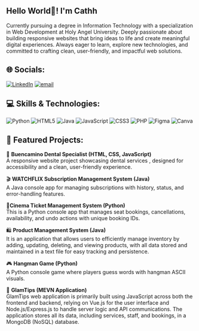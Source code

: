 ## Hello World👋! I'm Cathh

Currently pursuing a degree in Information Technology with a specialization in Web Development at Holy Angel University. Deeply passionate about building responsive websites that bring ideas to life and create meaningful digital experiences. Always eager to learn, explore new technologies, and committed to crafting clean, user-friendly, and impactful web solutions.

## 🌐 Socials:
[![LinkedIn](https://img.shields.io/badge/LinkedIn-%230077B5.svg?logo=linkedin&logoColor=white)](https://linkedin.com/in/https://www.linkedin.com/in/catherine-tyra-laguda-a13287326/) [![email](https://img.shields.io/badge/Email-D14836?logo=gmail&logoColor=white)](mailto:tyralaguda@gmail.com) 

## 💻 Skills & Technologies:
![Python](https://img.shields.io/badge/python-3670A0?style=for-the-badge&logo=python&logoColor=ffdd54) ![HTML5](https://img.shields.io/badge/html5-%23E34F26.svg?style=for-the-badge&logo=html5&logoColor=white) ![Java](https://img.shields.io/badge/java-%23ED8B00.svg?style=for-the-badge&logo=openjdk&logoColor=white) ![JavaScript](https://img.shields.io/badge/javascript-%23323330.svg?style=for-the-badge&logo=javascript&logoColor=%23F7DF1E) ![CSS3](https://img.shields.io/badge/css3-%231572B6.svg?style=for-the-badge&logo=css3&logoColor=white) ![PHP](https://img.shields.io/badge/php-%23777BB4.svg?style=for-the-badge&logo=php&logoColor=white) ![Figma](https://img.shields.io/badge/figma-%23F24E1E.svg?style=for-the-badge&logo=figma&logoColor=white) ![Canva](https://img.shields.io/badge/Canva-%2300C4CC.svg?style=for-the-badge&logo=Canva&logoColor=white)

## 📌 Featured Projects:
🦷 **Buencamino Dental Specialist (HTML, CSS, JavaScript)**   
A responsive website project showcasing dental services , designed for accessibility and a clean, user-friendly experience.

🎬 **WATCHFLIX Subscription Management System (Java)**  
A Java console app for managing subscriptions with history, status, and error-handling features.

🍿**Cinema Ticket Management System (Python)**   
This is a Python console app that manages seat bookings, cancellations, availability, and undo actions with unique booking IDs.

🛍️ **Product Management System (Java)**   
It is an application that allows users to efficiently manage inventory by adding, updating, deleting, and viewing products, with all data stored and maintained in a text file for easy tracking and persistence.

🎮 **Hangman Game (Python)**    
A Python console game where players guess words with hangman ASCII visuals.

💅 **GlamTips (MEVN Application)**    
GlamTips web application is primarily built using JavaScript across both the frontend and backend, relying on Vue.js for the user interface and Node.js/Express.js to handle server logic and API communications. The application stores all its data, including services, staff, and bookings, in a MongoDB (NoSQL) database.




<!-- Proudly created with GPRM ( https://gprm.itsvg.in ) -->


